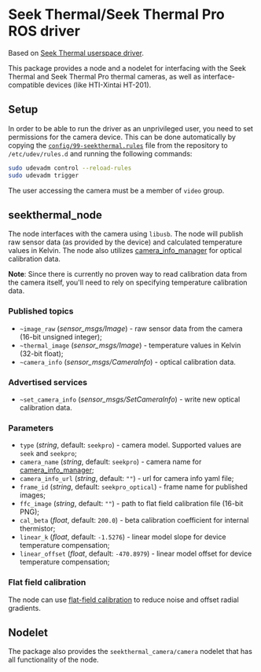 # Seek Thermal/Seek Thermal Pro ROS driver

Based on [Seek Thermal userspace driver](https://github.com/CopterExpress/libseek-thermal).

This package provides a node and a nodelet for interfacing with the Seek Thermal and Seek Thermal Pro thermal cameras, as well as interface-compatible devices (like HTI-Xintai HT-201).

## Setup

In order to be able to run the driver as an unprivileged user, you need to set permissions for the camera device. This can be done automatically by copying the [`config/99-seekthermal.rules`](config/99-seekthermal.rules) file from the repository to `/etc/udev/rules.d` and running the following commands:

```bash
sudo udevadm control --reload-rules
sudo udevadm trigger
```

The user accessing the camera must be a member of `video` group.

## seekthermal_node

The node interfaces with the camera using `libusb`. The node will publish raw sensor data (as provided by the device) and calculated temperature values in Kelvin. The node also utilizes [camera_info_manager](http://wiki.ros.org/camera_info_manager) for optical calibration data.

**Note**: Since there is currently no proven way to read calibration data from the camera itself, you'll need to rely on specifying temperature calibration data.

### Published topics

* `~image_raw` (*sensor_msgs/Image*) - raw sensor data from the camera (16-bit unsigned integer);
* `~thermal_image` (*sensor_msgs/Image*) - temperature values in Kelvin (32-bit float);
* `~camera_info` (*sensor_msgs/CameraInfo*) - optical calibration data.

### Advertised services

* `~set_camera_info` (*sensor_msgs/SetCameraInfo*) - write new optical calibration data.

### Parameters

* `type` (*string*, default: `seekpro`) - camera model. Supported values are `seek` and `seekpro`;
* `camera_name` (*string*, default: `seekpro`) - camera name for [camera_info_manager](http://wiki.ros.org/camera_info_manager);
* `camera_info_url` (*string*, default: `""`) - url for camera info yaml file;
* `frame_id` (*string*, default: `seekpro_optical`) - frame name for published images;
* `ffc_image` (*string*, default: `""`) - path to flat field calibration file (16-bit PNG);
* `cal_beta` (*float*, default: `200.0`) - beta calibration coefficient for internal thermistor;
* `linear_k` (*float*, default: `-1.5276`) - linear model slope for device temperature compensation;
* `linear_offset` (*float*, default: `-470.8979`) - linear model offset for device temperature compensation;

### Flat field calibration

The node can use [flat-field calibration](https://github.com/CopterExpress/libseek-thermal#apply-additional-flat-field-calibration) to reduce noise and offset radial gradients.

## Nodelet

The package also provides the `seekthermal_camera/camera` nodelet that has all functionality of the node.
